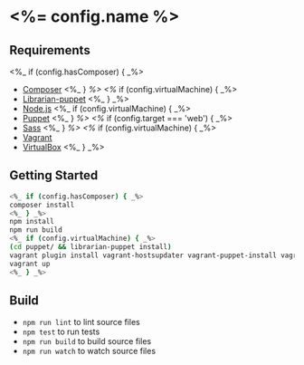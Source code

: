 # <%= config.name %>

## Requirements
<%_ if (config.hasComposer) { _%>
- [Composer](https://getcomposer.org/)
<%_ } _%>
<%_ if (config.virtualMachine) { _%>
- [Librarian-puppet](https://github.com/voxpupuli/librarian-puppet)
<%_ } _%>
- [Node.js](https://nodejs.org/en/)
<%_ if (config.virtualMachine) { _%>
- [Puppet](https://puppet.com/)
<%_ } _%>
<%_ if (config.target === 'web') { _%>
- [Sass](http://sass-lang.com/)
<%_ } _%>
<%_ if (config.virtualMachine) { _%>
- [Vagrant](https://www.vagrantup.com/)
- [VirtualBox](https://www.virtualbox.org/)
<%_ } _%>

## Getting Started
```sh
<%_ if (config.hasComposer) { _%>
composer install
<%_ } _%>
npm install
npm run build
<%_ if (config.virtualMachine) { _%>
(cd puppet/ && librarian-puppet install)
vagrant plugin install vagrant-hostsupdater vagrant-puppet-install vagrant-vbguest
vagrant up
<%_ } _%>
```

## Build
- `npm run lint` to lint source files
- `npm test` to run tests
- `npm run build` to build source files
- `npm run watch` to watch source files
